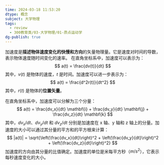 ```yaml
---
time: 2024-03-18 11:53:20
dtype: 概念
subject: 大学物理
tags:
  - review
  - 300教育类/03-大学物理/01-质点运动学
dg-publish: true
---
```

加速度是**描述物体速度变化的快慢和方向**的矢量物理量。它是速度对时间的导数，表示物体速度随时间变化的速率。
在直角坐标系中，加速度可以表示为：
$$
a(t) = \frac{dv(t)}{dt}
$$
其中，$v(t)$ 是物体的速度，$t$ 是时间。加速度可以进一步表示为：
$$
a(t) = \frac{d^2r(t)}{dt^2}
$$
其中，$r(t)$ 是物体的**位置矢量**。

在直角坐标系中，加速度可以分解为三个分量：
$$
a(t) = \frac{dv_x}{dt} \mathbf{i} + \frac{dv_y}{dt} \mathbf{j} + \frac{dv_z}{dt} \mathbf{k}
$$
其中，$dv_x/dt$、$dv_y/dt$ 和 $dv_z/dt$ 分别是加速度在 x 轴、y 轴和 z 轴上的分量。加速度的大小可以通过其分量的平方和的平方根来计算：
$$
|a(t)| = \sqrt{\left(\frac{dv_x}{dt}\right)^2 + \left(\frac{dv_y}{dt}\right)^2 + \left(\frac{dv_z}{dt}\right)^2}
$$
加速度的方向由其分量的比值确定。加速度的单位是米每平方秒（$m/s^2$），它表示每秒速度变化的大小。
